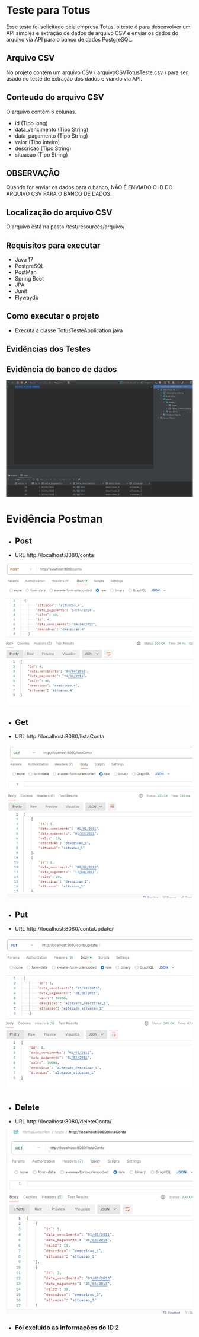 # Teste para Totus

Esse teste foi solicitado pela empresa Totus, o teste é para desenvolver um API simples e extração de dados de arquivo CSV e enviar os dados do arquivo via API para o banco de dados PostgreSQL.

## Arquivo CSV

No projeto contém um arquivo CSV ( arquivoCSVTotusTeste.csv ) para ser usado no teste de extração dos dados e viando via API.

## Conteudo do arquivo CSV

O arquivo contém 6 colunas.

- id (Tipo long)
- data_vencimento (Tipo String)
- data_pagamento (Tipo String)
- valor (Tipo inteiro)
- descricao (Tipo String)
- situacao (Tipo String)

## OBSERVAÇÃO

Quando for enviar os dados para o banco, NÃO É ENVIADO O ID DO ARQUIVO CSV PARA O BANCO DE DADOS.

## Localização do arquivo CSV

O arquivo está na pasta /test/resources/arquivo/

## Requisitos para executar

- Java 17 
- PostgreSQL
- PostMan
- Spring Boot
- JPA
- Junit
- Flywaydb

## Como executar o projeto

- Executa a classe TotusTesteApplication.java

## Evidências dos Testes

## Evidência do banco de dados
<img src="./imgEvidencia/evidencia_1.png">


# Evidência Postman

* ## Post
- URL http://localhost:8080/conta
<img src="./imgEvidencia/evidencia_postConta.png">


* ## Get
- URL http://localhost:8080/listaConta
<img src="./imgEvidencia/evidencia_listaConta.png">

* ## Put
- URL http://localhost:8080/contaUpdate/
<img src="./imgEvidencia/evidencia_updateConta.png">


* ## Delete
- URL http://localhost:8080/deleteConta/
<img src="./imgEvidencia/evidencia_deleteConta.png">

- ### Foi excluido as informações do ID 2
